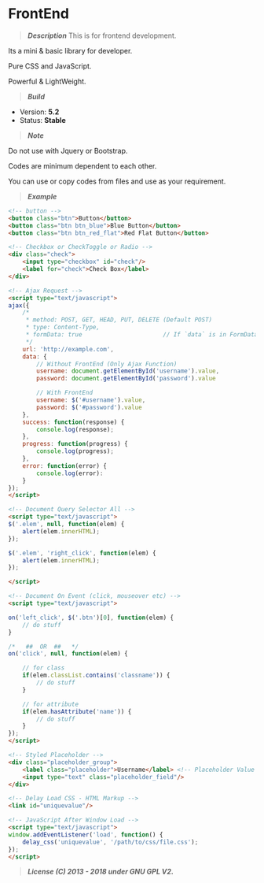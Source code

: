 # FrontEnd



> **_Description_**
This is for frontend development.

Its a mini & basic library for developer.

Pure CSS and JavaScript.

Powerful & LightWeight.



> **_Build_**
- Version: **5.2**
- Status: **Stable**



> **_Note_**

Do not use with Jquery or Bootstrap.

Codes are minimum dependent to each other. 

You can use or copy codes from files and use as your requirement.



> **_Example_**

```html
<!-- button -->
<button class="btn">Button</button>
<button class="btn btn_blue">Blue Button</button>
<button class="btn btn_red_flat">Red Flat Button</button>

<!-- Checkbox or CheckToggle or Radio -->
<div class="check">
    <input type="checkbox" id="check"/>
    <label for="check">Check Box</label>
</div>

<!-- Ajax Request -->
<script type="text/javascript">
ajax({
	/*
	 * method: POST, GET, HEAD, PUT, DELETE (Default POST)
	 * type: Content-Type,
	 * formData: true						// If `data` is in FormData()
	 */
	url: 'http://example.com',
	data: {
		// Without FrontEnd (Only Ajax Function)
		username: document.getElementById('username').value,
		password: document.getElementById('password').value

		// With FrontEnd
		username: $('#username').value,
		password: $('#password').value
	},
	success: function(response) {
		console.log(response);
	},
	progress: function(progress) {
		console.log(progress);
	},
	error: function(error) {
		console.log(error):
	}
});
</script>

<!-- Document Query Selector All -->
<script type="text/javascript">
$('.elem', null, function(elem) {
    alert(elem.innerHTML);
});

$('.elem', 'right_click', function(elem) {
    alert(elem.innerHTML);
});

</script>

<!-- Document On Event (click, mouseover etc) -->
<script type="text/javascript">

on('left_click', $('.btn')[0], function(elem) {
	// do stuff
}

/*   ##  OR  ##   */
on('click', null, function(elem) {

    // for class
    if(elem.classList.contains('classname')) {
        // do stuff
    }

    // for attribute
    if(elem.hasAttribute('name')) {
        // do stuff
    }
});
</script>

<!-- Styled Placeholder -->
<div class="placeholder_group">
    <label class="placeholder">Username</label> <!-- Placeholder Value Here -->
    <input type="text" class="placeholder_field"/>
</div>

<!-- Delay Load CSS - HTML Markup -->
<link id="uniquevalue"/>

<!-- JavaScript After Window Load -->
<script type="text/javascript">
window.addEventListener('load', function() {
    delay_css('uniquevalue', '/path/to/css/file.css');
});
</script>
```



> **_License (C) 2013 - 2018 under GNU GPL V2._**


